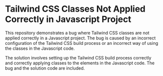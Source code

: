 # Tailwind CSS Classes Not Applied Correctly in Javascript Project

This repository demonstrates a bug where Tailwind CSS classes are not applied correctly in a Javascript project. The bug is caused by an incorrect configuration of the Tailwind CSS build process or an incorrect way of using the classes in the Javascript code. 

The solution involves setting up the Tailwind CSS build process correctly and correctly applying classes to the elements in the Javascript code.  The bug and the solution code are included.